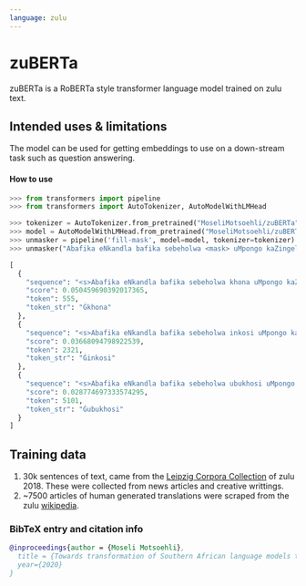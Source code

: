 ```yaml
---
language: zulu
---
```


# zuBERTa
zuBERTa is a RoBERTa style transformer language model trained on zulu text.

## Intended uses & limitations
The model can be used for getting embeddings to use on a down-stream task such as question answering.

#### How to use

```python
>>> from transformers import pipeline
>>> from transformers import AutoTokenizer, AutoModelWithLMHead

>>> tokenizer = AutoTokenizer.from_pretrained("MoseliMotsoehli/zuBERTa")
>>> model = AutoModelWithLMHead.from_pretrained("MoseliMotsoehli/zuBERTa")
>>> unmasker = pipeline('fill-mask', model=model, tokenizer=tokenizer)
>>> unmasker("Abafika eNkandla bafika sebeholwa <mask> uMpongo kaZingelwayo.")

[
  {
    "sequence": "<s>Abafika eNkandla bafika sebeholwa khona uMpongo kaZingelwayo.</s>",
    "score": 0.050459690392017365,
    "token": 555,
    "token_str": "Ġkhona"
  },
  {
    "sequence": "<s>Abafika eNkandla bafika sebeholwa inkosi uMpongo kaZingelwayo.</s>",
    "score": 0.03668094798922539,
    "token": 2321,
    "token_str": "Ġinkosi"
  },
  {
    "sequence": "<s>Abafika eNkandla bafika sebeholwa ubukhosi uMpongo kaZingelwayo.</s>",
    "score": 0.028774697333574295,
    "token": 5101,
    "token_str": "Ġubukhosi"
  }
]
```

## Training data

1. 30k sentences of text, came from the [Leipzig Corpora Collection](https://wortschatz.uni-leipzig.de/en/download) of zulu 2018. These were collected from news articles and creative writtings. 
2. ~7500 articles of human generated translations were scraped from the zulu [wikipedia](https://zu.wikipedia.org/wiki/Special:AllPages).

### BibTeX entry and citation info

```bibtex
@inproceedings{author = {Moseli Motsoehli},
  title = {Towards transformation of Southern African language models through transformers.},
  year={2020}
}
```
